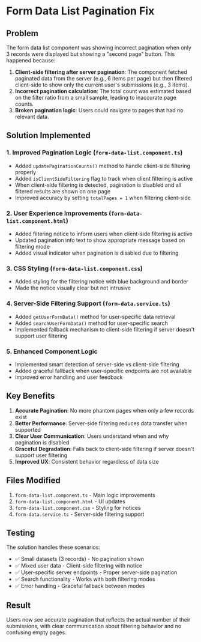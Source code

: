 # Form Data List Pagination Fix

## Problem
The form data list component was showing incorrect pagination when only 3 records were displayed but showing a "second page" button. This happened because:

1. **Client-side filtering after server pagination**: The component fetched paginated data from the server (e.g., 6 items per page) but then filtered client-side to show only the current user's submissions (e.g., 3 items).
2. **Incorrect pagination calculation**: The total count was estimated based on the filter ratio from a small sample, leading to inaccurate page counts.
3. **Broken pagination logic**: Users could navigate to pages that had no relevant data.

## Solution Implemented

### 1. **Improved Pagination Logic** (`form-data-list.component.ts`)
- Added `updatePaginationCounts()` method to handle client-side filtering properly
- Added `isClientSideFiltering` flag to track when client filtering is active
- When client-side filtering is detected, pagination is disabled and all filtered results are shown on one page
- Improved accuracy by setting `totalPages = 1` when filtering client-side

### 2. **User Experience Improvements** (`form-data-list.component.html`)
- Added filtering notice to inform users when client-side filtering is active
- Updated pagination info text to show appropriate message based on filtering mode
- Added visual indicator when pagination is disabled due to filtering

### 3. **CSS Styling** (`form-data-list.component.css`)
- Added styling for the filtering notice with blue background and border
- Made the notice visually clear but not intrusive

### 4. **Server-Side Filtering Support** (`form-data.service.ts`)
- Added `getUserFormData()` method for user-specific data retrieval
- Added `searchUserFormData()` method for user-specific search
- Implemented fallback mechanism to client-side filtering if server doesn't support user filtering

### 5. **Enhanced Component Logic**
- Implemented smart detection of server-side vs client-side filtering
- Added graceful fallback when user-specific endpoints are not available
- Improved error handling and user feedback

## Key Benefits

1. **Accurate Pagination**: No more phantom pages when only a few records exist
2. **Better Performance**: Server-side filtering reduces data transfer when supported
3. **Clear User Communication**: Users understand when and why pagination is disabled
4. **Graceful Degradation**: Falls back to client-side filtering if server doesn't support user filtering
5. **Improved UX**: Consistent behavior regardless of data size

## Files Modified

1. `form-data-list.component.ts` - Main logic improvements
2. `form-data-list.component.html` - UI updates
3. `form-data-list.component.css` - Styling for notices
4. `form-data.service.ts` - Server-side filtering support

## Testing

The solution handles these scenarios:
- ✅ Small datasets (3 records) - No pagination shown
- ✅ Mixed user data - Client-side filtering with notice
- ✅ User-specific server endpoints - Proper server-side pagination
- ✅ Search functionality - Works with both filtering modes
- ✅ Error handling - Graceful fallback between modes

## Result

Users now see accurate pagination that reflects the actual number of their submissions, with clear communication about filtering behavior and no confusing empty pages.
